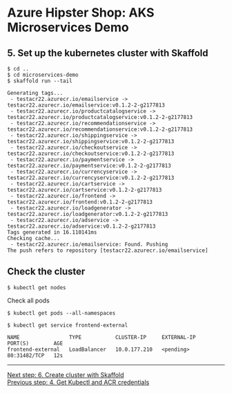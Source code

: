 # Azure Hipster Shop: AKS Microservices Demo

## 5. Set up the kubernetes cluster with Skaffold

```
$ cd ..
$ cd microservices-demo
$ skaffold run --tail

Generating tags...
 - testacr22.azurecr.io/emailservice -> testacr22.azurecr.io/emailservice:v0.1.2-2-g2177813
 - testacr22.azurecr.io/productcatalogservice -> testacr22.azurecr.io/productcatalogservice:v0.1.2-2-g2177813
 - testacr22.azurecr.io/recommendationservice -> testacr22.azurecr.io/recommendationservice:v0.1.2-2-g2177813
 - testacr22.azurecr.io/shippingservice -> testacr22.azurecr.io/shippingservice:v0.1.2-2-g2177813
 - testacr22.azurecr.io/checkoutservice -> testacr22.azurecr.io/checkoutservice:v0.1.2-2-g2177813
 - testacr22.azurecr.io/paymentservice -> testacr22.azurecr.io/paymentservice:v0.1.2-2-g2177813
 - testacr22.azurecr.io/currencyservice -> testacr22.azurecr.io/currencyservice:v0.1.2-2-g2177813
 - testacr22.azurecr.io/cartservice -> testacr22.azurecr.io/cartservice:v0.1.2-2-g2177813
 - testacr22.azurecr.io/frontend -> testacr22.azurecr.io/frontend:v0.1.2-2-g2177813
 - testacr22.azurecr.io/loadgenerator -> testacr22.azurecr.io/loadgenerator:v0.1.2-2-g2177813
 - testacr22.azurecr.io/adservice -> testacr22.azurecr.io/adservice:v0.1.2-2-g2177813
Tags generated in 16.110141ms
Checking cache...
 - testacr22.azurecr.io/emailservice: Found. Pushing
The push refers to repository [testacr22.azurecr.io/emailservice]
```

## Check the cluster

```
$ kubectl get nodes
```

Check all pods

```
$ kubectl get pods --all-namespaces
```

```
$ kubectl get service frontend-external

NAME                TYPE           CLUSTER-IP     EXTERNAL-IP   PORT(S)        AGE
frontend-external   LoadBalancer   10.0.177.210   <pending>     80:31482/TCP   12s
```

---
[Next step: 6. Create cluster with Skaffold](./doc/06_helm.md)  
[Previous step: 4. Get Kubectl and ACR credentials](./doc/04_get_credentials.md)

